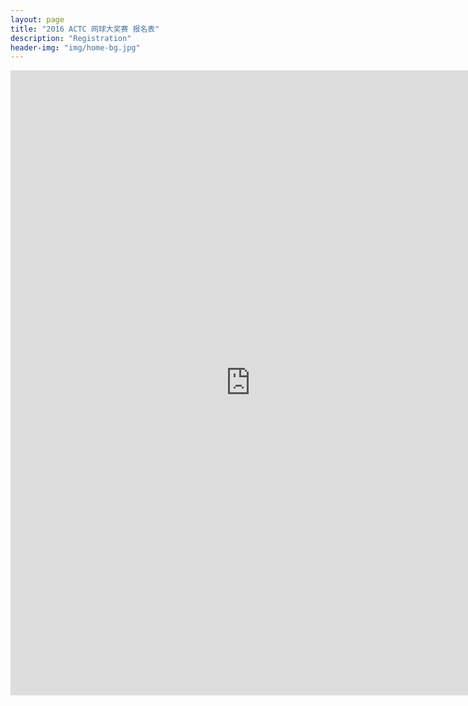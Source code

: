 ```yaml
---
layout: page
title: "2016 ACTC 网球大奖赛 报名表"
description: "Registration"
header-img: "img/home-bg.jpg"
---
```


<style>
@media (max-width: 767px) {
    iframe {
        max-width: calc(100vw + 40px) !important;
        margin: -11px -25px;}
    .iframe-wrapper {
        width:100vw;
        overflow: hidden;
        margin: 0 -15px;}
/* you might not the margin property on the wrapper (or you might need to change it to suit your needs); in my case it's used to align the wrapper with the edge of the screen as my site has 15px padding, which isn't needed here because the form already has it's own padding   */
}
</style>

<div class="iframe-wrapper text-center">
    <iframe src="https://docs.google.com/forms/d/e/1FAIpQLSdpfHKItjgaWberoJhi3BNqX-nfyogYYwiii2HUek3LbXDGFg/viewform?embedded=true" width="767" height="1000"  frameborder="0" marginheight="0" marginwidth="0">Loading...</iframe>
</div>
